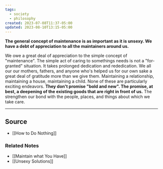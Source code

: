 ```yaml
---
tags:
  - society
  - philosophy
created: 2023-07-08T11:37-05:00
updated: 2023-08-10T13:15-05:00
---
```

**The general concept of maintenance is as important as it is unsexy. We have a debt of appreciation to all the maintainers around us.**

We owe a great deal of appreciation to the simple concept of "maintenance". The simple act of caring to somethings needs is not a "for-granted" situation. It takes prolonged dedication and rededication. We all our our mothers, fathers, and anyone who's helped us for our own sake a great deal of gratitude more than we give them. Maintaining a relationship, maintaining a house, maintaining a child. None of these are particularly exciting endeavors. **They don't promise "bold and new". The promise, at best, a deepening of the existing goods that are right in front of us.** The strengthen our bond with the people, places, and things about which we take care.

---

## Source
- [[How to Do Nothing]]

### Related Notes
- [[Maintain what You Have]]
- [[Unsexy Solutions]]